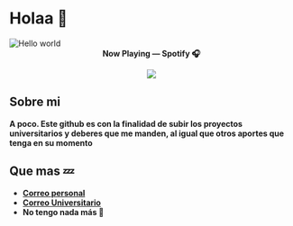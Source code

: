 # Holaa :wave:

<img src="https://raw.githubusercontent.com/sagar-viradiya/sagar-viradiya/master/resources/banner.png" alt="Hello world">

<div align=center >
<b>Now Playing — Spotify 🎧

<p>
<a href="https://spotify-github-profile.vercel.app/api/view.svg?uid=dt5j66fnmd1zuc3r2wyha39bn&redirect=true">
<img src="https://spotify-github-profile.vercel.app/api/view.svg?uid=dt5j66fnmd1zuc3r2wyha39bn&cover_image=true&theme=novatorem&show_offline=true&background_color=121212&interchange=true&bar_color=53b14f&bar_color_cover=false)"/>
</a>
</p>
</div>

## Sobre mi

A poco.
Este github es con la finalidad de subir los proyectos universitarios y deberes que me manden, al igual que otros aportes que tenga en su momento

## Que mas 💤

- [Correo personal](mailto:sebastianrb201@gmail.com)
- [Correo Universitario](mailto:gramirezb6@gmail.com)
- No tengo nada más 🤔
